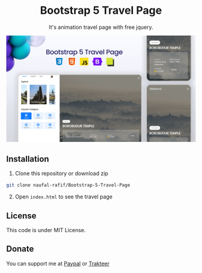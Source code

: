 <h1 align="center">Bootstrap 5 Travel Page</h1>
<p align="center">It's animation travel page with free jquery.</p>

![Screenshot](https://github.com/naufal-rafif/Bootstrap-5-Travel-Page/blob/main/2%20-%20Travel%20Page.png)

## Installation
1. Clone this repository or download zip
```bash
git clone naufal-rafif/Bootstrap-5-Travel-Page
```
2. Open `index.html` to see the travel page

## License
This code is under MIT License.

 ## Donate
 You can support me at [Paypal](https://paypal.com/naufalrafif11) or [Trakteer](https://trakteer.id/naufalrafif)
